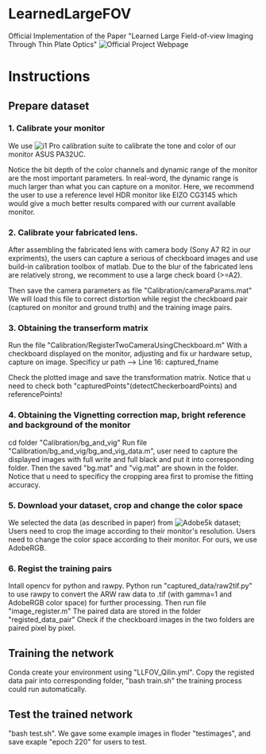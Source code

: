 # LearnedLargeFOV
Official Implementation of the Paper "Learned Large Field-of-view Imaging Through Thin Plate Optics"
![Official Project Webpage](https://vccimaging.org/Publications/Peng&Sun2019LearnLargeFOV/)

# Instructions
## Prepare dataset
### 1. Calibrate your monitor
We use ![i1 Pro](https://www.xrite.com/categories/calibration-profiling/i1-solutions) calibration suite
to calibrate the tone and color of our monitor ASUS PA32UC. 

Notice the bit depth of the color channels and dynamic range of the monitor are the most important parameters.
In real-word, the dynamic range is much larger than what you can capture on a monitor. Here, we recommend the
user to use a reference level HDR monitor like EIZO CG3145 which would give a much better results compared with 
our current available monitor.

### 2. Calibrate your fabricated lens.
After assembling the fabricated lens with camera body (Sony A7 R2 in our expriments), the users can capture a 
serious of checkboard images and use build-in calibration toolbox of matlab. Due to the blur of the fabricated 
lens are relatively strong, we recomment to use a large check board (>=A2).

Then save the camera parameters as file "Calibration/cameraParams.mat"
We will load this file to correct distortion while regist the checkboard pair (captured on monitor and ground truth)
and the training image pairs.

### 3. Obtaining the transerform matrix
Run the file "Calibration/RegisterTwoCameraUsingCheckboard.m"
With a checkboard displayed on the monitor, adjusting and fix ur hardware setup, capture on image.
Specificy ur path --> Line 16: captured_fname 

Check the plotted image and save the transformation matrix.
Notice that u need to check both "capturedPoints"(detectCheckerboardPoints) and referencePoints!

### 4. Obtaining the Vignetting correction map, bright reference and background of the monitor
cd folder "Calibration/bg_and_vig"
Run file "Calibration/bg_and_vig/bg_and_vig_data.m", user need to capture the displayed images with 
full write and full black and put it into corresponding folder.
Then the saved "bg.mat" and "vig.mat" are shown in the folder.
Notice that u need to specificy the cropping area first to promise the fitting accuracy.

### 5. Download your dataset, crop and change the color space
We selected the data (as described in paper) from ![Adobe5k dataset](https://data.csail.mit.edu/graphics/fivek/);
Users need to crop the image according to their monitor's resolution.
Users need to change the color space according to their monitor. For ours, we use AdobeRGB.

### 6. Regist the training pairs
Intall opencv for python and rawpy. Python run "captured_data/raw2tif.py" to use rawpy to convert the ARW raw data 
to .tif (with gamma=1 and AdobeRGB color space) for further processing.
Then run file "image_register.m"
The paired data are stored in the folder "registed_data_pair"
Check if the checkboard images in the two folders are paired pixel by pixel.

## Training the network
Conda create your environment using "LLFOV_Qilin.yml".
Copy the registed data pair into corresponding folder, "bash train.sh"
the training process could run automatically.

## Test the trained network
"bash test.sh". We gave some example images in floder "testimages", and save exaple "epoch 220" for users to test.
